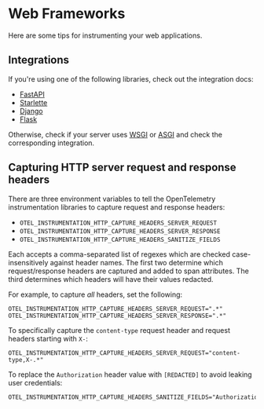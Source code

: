 # Web Frameworks

Here are some tips for instrumenting your web applications.

## Integrations

If you're using one of the following libraries, check out the integration docs:

- [FastAPI](../reference/integrations/fastapi.md)
- [Starlette](../reference/integrations/starlette.md)
- [Django](../reference/integrations/django.md)
- [Flask](../reference/integrations/flask.md)

Otherwise, check if your server uses [WSGI](../reference/integrations/wsgi.md) or [ASGI](../reference/integrations/asgi.md) and check the corresponding integration.

## Capturing HTTP server request and response headers

There are three environment variables to tell the OpenTelemetry instrumentation libraries to capture request and response headers:

- `OTEL_INSTRUMENTATION_HTTP_CAPTURE_HEADERS_SERVER_REQUEST`
- `OTEL_INSTRUMENTATION_HTTP_CAPTURE_HEADERS_SERVER_RESPONSE`
- `OTEL_INSTRUMENTATION_HTTP_CAPTURE_HEADERS_SANITIZE_FIELDS`

Each accepts a comma-separated list of regexes which are checked case-insensitively against header names. The first two determine which request/response headers are captured and added to span attributes. The third determines which headers will have their values redacted.

For example, to capture _all_ headers, set the following:

```
OTEL_INSTRUMENTATION_HTTP_CAPTURE_HEADERS_SERVER_REQUEST=".*"
OTEL_INSTRUMENTATION_HTTP_CAPTURE_HEADERS_SERVER_RESPONSE=".*"
```

To specifically capture the `content-type` request header and request headers starting with `X-`:

```
OTEL_INSTRUMENTATION_HTTP_CAPTURE_HEADERS_SERVER_REQUEST="content-type,X-.*"
```

To replace the `Authorization` header value with `[REDACTED]` to avoid leaking user credentials:

```
OTEL_INSTRUMENTATION_HTTP_CAPTURE_HEADERS_SANITIZE_FIELDS="Authorization"
```
